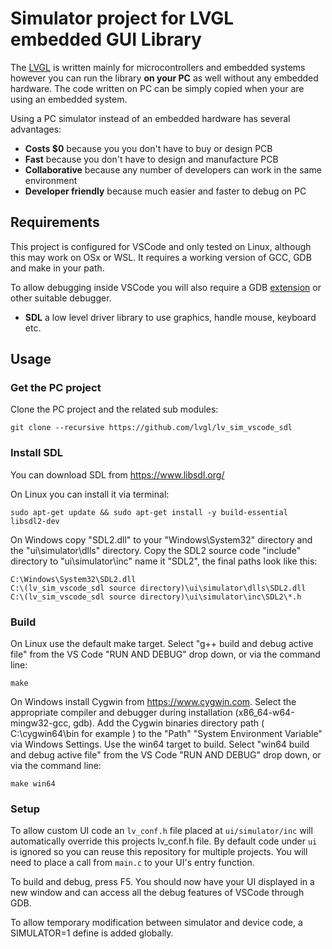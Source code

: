 # Simulator project for LVGL embedded GUI Library

The [LVGL](https://github.com/lvgl/lvgl) is written mainly for microcontrollers and embedded systems however you can run the library **on your PC** as well without any embedded hardware. The code written on PC can be simply copied when your are using an embedded system.

Using a PC simulator instead of an embedded hardware has several advantages:
* **Costs $0** because you you don't have to buy or design PCB
* **Fast** because you don't have to design and manufacture PCB
* **Collaborative** because any number of developers can work in the same environment
* **Developer friendly** because much easier and faster to debug on PC

## Requirements
This project is configured for VSCode and only tested on Linux, although this may work on OSx or WSL. It requires a working version of GCC, GDB and make in your path.

To allow debugging inside VSCode you will also require a GDB [extension](https://marketplace.visualstudio.com/items?itemName=webfreak.debug) or other suitable debugger.

* **SDL** a low level driver library to use graphics, handle mouse, keyboard etc.

## Usage

### Get the PC project

Clone the PC project and the related sub modules:

```
git clone --recursive https://github.com/lvgl/lv_sim_vscode_sdl
```

### Install SDL
You can download SDL from https://www.libsdl.org/

On Linux you can install it via terminal:
```
sudo apt-get update && sudo apt-get install -y build-essential libsdl2-dev
```
On Windows copy "SDL2.dll" to your "Windows\System32" directory and the "ui\simulator\dlls" directory. Copy the SDL2 source code "include" directory to "ui\simulator\inc" name it "SDL2", the final paths look like this:
```
C:\Windows\System32\SDL2.dll
C:\(lv_sim_vscode_sdl source directory)\ui\simulator\dlls\SDL2.dll
C:\(lv_sim_vscode_sdl source directory)\ui\simulator\inc\SDL2\*.h
```

### Build
On Linux use the default make target. Select "g++ build and debug active file" from the VS Code "RUN AND DEBUG" drop down, or via the command line:
```
make
```

On Windows install Cygwin from https://www.cygwin.com. Select the appropriate compiler and debugger during installation (x86_64-w64-mingw32-gcc, gdb). Add the Cygwin binaries directory path ( C:\cygwin64\bin for example ) to the "Path" "System Environment Variable" via Windows Settings. Use the win64 target to build. Select "win64 build and debug active file" from the VS Code "RUN AND DEBUG" drop down, or via the command line:
```
make win64
```

### Setup
To allow custom UI code an `lv_conf.h` file placed at `ui/simulator/inc` will automatically override this projects lv_conf.h file. By default code under `ui` is ignored so you can reuse this repository for multiple projects. You will need to place a call from `main.c` to your UI's entry function.

To build and debug, press F5. You should now have your UI displayed in a new window and can access all the debug features of VSCode through GDB.

To allow temporary modification between simulator and device code, a SIMULATOR=1 define is added globally.
